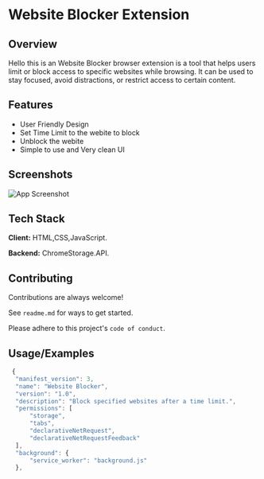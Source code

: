 # Website Blocker Extension


## Overview

Hello this is an Website Blocker browser extension is a tool that helps users limit or block access to specific websites while browsing. It can be used to stay focused, avoid distractions, or restrict access to certain content.

## Features

- User Friendly Design
- Set Time Limit to the webite to block
- Unblock the webite
- Simple to use and Very clean UI


## Screenshots

![App Screenshot](https://www.codester.com/static/uploads/items/000/030/30366/icon.png)


## Tech Stack

**Client:** HTML,CSS,JavaScript.

**Backend:** ChromeStorage.API.
## Contributing

Contributions are always welcome!

See `readme.md` for ways to get started.

Please adhere to this project's `code of conduct`.


## Usage/Examples

```JavaScript
 {
  "manifest_version": 3,
  "name": "Website Blocker",
  "version": "1.0",
  "description": "Block specified websites after a time limit.",
  "permissions": [
      "storage",
      "tabs",
      "declarativeNetRequest",
      "declarativeNetRequestFeedback"
  ],
  "background": {
      "service_worker": "background.js"
  },
```

